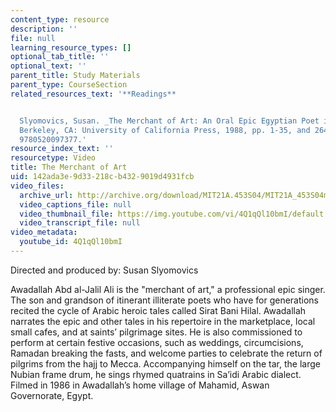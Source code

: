 ```yaml
---
content_type: resource
description: ''
file: null
learning_resource_types: []
optional_tab_title: ''
optional_text: ''
parent_title: Study Materials
parent_type: CourseSection
related_resources_text: '**Readings**


  Slyomovics, Susan. _The Merchant of Art: An Oral Epic Egyptian Poet in Performance._
  Berkeley, CA: University of California Press, 1988, pp. 1-35, and 264-268. ISBN:
  9780520097377.'
resource_index_text: ''
resourcetype: Video
title: The Merchant of Art
uid: 142ada3e-9d33-218c-b432-9019d4931fcb
video_files:
  archive_url: http://archive.org/download/MIT21A.453S04/MIT21A_453S04merchant_300k.mp4
  video_captions_file: null
  video_thumbnail_file: https://img.youtube.com/vi/4Q1qQl10bmI/default.jpg
  video_transcript_file: null
video_metadata:
  youtube_id: 4Q1qQl10bmI
---
```


Directed and produced by: Susan Slyomovics

Awadallah Abd al-Jalil Ali is the "merchant of art," a professional epic singer. The son and grandson of itinerant illiterate poets who have for generations recited the cycle of Arabic heroic tales called Sirat Bani Hilal. Awadallah narrates the epic and other tales in his repertoire in the marketplace, local small cafes, and at saints’ pilgrimage sites. He is also commissioned to perform at certain festive occasions, such as weddings, circumcisions, Ramadan breaking the fasts, and welcome parties to celebrate the return of pilgrims from the hajj to Mecca. Accompanying himself on the tar, the large Nubian frame drum, he sings rhymed quatrains in Sa’idi Arabic dialect. Filmed in 1986 in Awadallah’s home village of Mahamid, Aswan Governorate, Egypt.